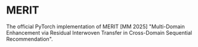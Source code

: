 # MERIT
The official PyTorch implementation of MERIT [MM 2025] "Multi-Domain Enhancement via Residual Interwoven Transfer in Cross-Domain Sequential Recommendation".
